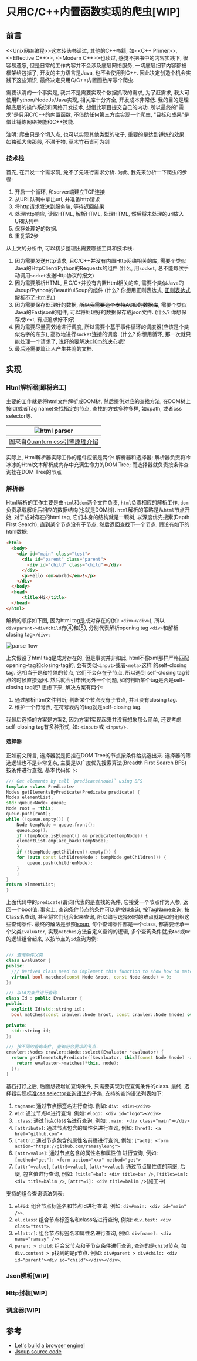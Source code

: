 # 只用C/C++内置函数实现的爬虫[WIP]

## 前言

<<Unix网络编程>>这本砖头书读过, 其他的C++书籍, 如<<C++ Primer>>, <<Effective C++>>, <<Modern C++>>也读过, 感觉不把书中的内容实践下, 很容易遗忘, 但是日常的工作内容并不会涉及底层网络服务, 一切底层细节内容都被框架给包掉了, 开发的主力语言是Java, 也不会使用到C++. 因此决定创造个机会实践下这些知识, 最终决定只用C/C++内置函数库写个爬虫.

需要认清的一个事实是, 我并不是需要实现个数据抓取的需求, 为了赶需求, 我大可使用Python/NodeJs/Java实现, 相关库十分齐全, 开发成本非常低. 我的目的是理解底层的操作系统和网络开发技术, 想借此项目提交自己的内功. 所以最终的"需求"是只用C/C++的内置函数, 不借助任何第三方库实现一个爬虫, "目标和成果"是借此锤炼网络技能和C++技能.

注明: 爬虫只是个切入点, 也可以实现其他类型的轮子, 重要的是达到锤炼的效果. 如独孤大侠那般, 不滞于物, 草木竹石皆可为剑

### 技术栈

首先, 在开发一个需求前, 免不了先进行需求分析. 为此, 我先来分析一下爬虫的步骤:

1. 开启一个循环, 和server端建立TCP连接
2. 从URL队列中拿出url, 并准备http请求
3. 将http请求发送到服务端, 等待返回结果
4. 处理http响应, 读取HTML, 解析HTML, 处理HTML, 然后将未处理的url放入URl队列中
5. 保存处理好的数据.
6. 重复第2步

从上文的分析中, 可以初步整理出需要哪些工具和技术栈:

1. 因为需要发送Http请求, 且C/C++并没有内置Http网络相关的库, 需要个类似Java的HttpClient/Python的Requests的组件 (什么, 用`socket`, 总不能每次手动调用`socket`发送Http协议的报文)
2. 因为需要解析HTML, 且C/C+并没有内置Html相关的库, 需要个类似Java的Jsoup/Python的BeautifulSoup的组件 (什么? 你想用正则表达式, [正则表达式解析不了Html的.](https://stackoverflow.com/questions/1732348/regex-match-open-tags-except-xhtml-self-contained-tags))
3. 因为需要保存处理好的数据, ~~所以我需要造个支持ACID的数据库~~, 需要个类似Java的Fastjson的组件, 可以将处理好的数据保存成json文件. (什么? 你想保存成text, 有点追求好不好)
4. 因为需要尽量高效地进行调度, 所以需要个基于事件循环的调度器(应该是个类似名字的东东), 高效地进行`socket`连接的调度. (什么? 你想用循环, 那一次就只能处理一个请求了, 说好的要解决[c10m的决心呢?](http://highscalability.com/blog/2013/5/13/the-secret-to-10-million-concurrent-connections-the-kernel-i.html])
5. 最后还需要篇让人产生共鸣的文档.

## 实现

### Html解析器[即将完工]

主要的工作就是将html文件解析成DOM树, 然后提供对应的查找方法, 在DOM树上按Id(或者Tag name)查找指定的节点, 查找的方式多种多样, 如xpath, 或者css selector等.

|![html parser](doc/parse.png)|
|:--:|
|图来自[Quantum css引擎原理介绍](https://hacks.mozilla.org/2017/08/inside-a-super-fast-css-engine-quantum-css-aka-stylo/)|

实际上, Html解析器实际工作的组件应该是两个: 解析器和选择器; 解析器负责将冷冰冰的Html文本解析成内存中充满生命力的DOM Tree; 而选择器就负责按条件查询挂在DOM Tree的节点

### 解析器

Html解析的工作主要是由`html`和`dom`两个文件负责, `html`负责相应的解析工作, `dom`负责承载解析后相应的数据结构(也就是DOM树). `html`解析的策略是从`html`节点开始, 对于成对存在的html tag, 它们本身的结构就是一颗树, 以深度优先搜索(Depth First Search), 直到某个节点没有子节点, 然后返回查找下一个节点. 假设有如下的html数据:

```html
<html>
  <body>
    <div id="main" class="test">
      <div id="parent" class="parent">
        <div id="child" class="child"></div>
      </div>
      <p>Hello <em>world</em>!</p>
    </div>
  </body>
  <head>
      <title>Hi</title>
  </head>
</html>
```

解析的顺序如下图, 因为html tag是成对存在的(如: `<div></div>`), 所以`div#parent->div#child`有④和⑤, 分别代表解析opening tag `<div>`和解析closing tag`</div>`:

![parse flow](doc/parse_flow.svg)

上文假设了html tag是成对存在的, 但是事实并非如此, html不像xml那样严格匹配opening-tag和closing-tag的, 会有类似`<input>`或者`<meta>`这样 的self-closing tag. 这相当于是和特殊的节点, 它们不会存在子节点, 所以遇到 self-closing tag节点的时候直接返回. 然后就会引申出另外一个问题, 如何判断某个tag是否是self-closing tag呢? 思虑下来, 解决方案有两个:

1. 通过解析html文件判断; 判断某个节点没有子节点, 并且没有closing tag.
2. 维护一个符号表, 在符号表内的tag就是self-closing tag.

我最后选择的方案是方案2, 因为方案1实现起来并没有想象那么简单, 还要考虑self-closing tag有多种形式, 如: `<input>`或 `<input/>`.

#### 选择器

正如前文所言, 选择器就是把挂在DOM Tree的节点按条件给挑选出来. 选择器的筛选逻辑也不是非常复杂, 主要是以广度优先搜索算法(Breadth First Search BFS)按条件进行查找, 基本代码如下:

```c++
/// Get elements by call `predicate(node)` using BFS
template <class Predicate>
Nodes getElementsByPredicate(Predicate predicate) {
Nodes elementList;
std::queue<Node> queue;
Node root = *this;
queue.push(root);
while (!queue.empty()) {
    Node tempNode = queue.front();
    queue.pop();
    if (tempNode.isElement() && predicate(tempNode)) {
    elementList.emplace_back(tempNode);
    }
    if (!tempNode.getChildren().empty()) {
    for (auto const &childrenNode : tempNode.getChildren()) {
        queue.push(childrenNode);
    }
    }
}
return elementList;
}
```

上面代码中的`predicate`(谓词)代表的是查找的条件, 它接受一个节点作为入参, 返回一个bool值. 事实上, 查询条件节点的条件可以是按Id查询, 按TagName查询, 按Class名查询, 甚至将它们组合起来查询, 所以编写选择器时的难点就是如何组织这些查询条件. 最终的解法是参照[jsoup](https://jsoup.org/), 每个查询条件都是一个class, 都需要继承一个父类`Evaluator`, 实现`matches`方法自定义查询的逻辑, 多个查询条件就按`And`或`Or`的逻辑组合起来, 以按节点的`id`查询为例:

```c++

/// 查询条件父类
class Evaluator {
public:
  /// Derived class need to implement this function to show how to match.
  virtual bool matches(const Node &root, const Node &node) = 0;
};

/// 以Id为条件进行查询
class Id : public Evaluator {
public:
  explicit Id(std::string id);
  bool matches(const crawler::Node &root, const crawler::Node &node) override;

private:
  std::string id;
};

/// 按不同的查询条件, 查询符合要求的节点.
crawler::Nodes crawler::Node::select(Evaluator *evaluator) {
  return getElementsByPredicate([&evaluator, this](const Node &node) -> bool {
    return evaluator->matches(*this, node);
  });
}
```

基石打好之后, 后面想要增加查询条件, 只需要实现对应查询条件的class. 最终, 选择器实现[标准css selector查询语法](https://www.w3schools.com/cssref/css_selectors.asp)的子集, 支持的查询语法列表如下:

1. `tagname`: 通过节点标签名进行查询. 例如: `div: <div></div>`
2. `#id`: 通过节点id进行查询. 例如: `#logo: <div id="logo"></div>`
3. `.class`: 通过节点class名进行查询, 例如: `.main: <div class="main"></div>`
4. `[attribute]`: 通过节点包含的属性名进行查询, 例如: `[href]: <a href="github.com">`
5. `[^attr]`: 通过节点包含的属性名前缀进行查询, 例如: `[^act]: <form action="https://github.com/ramsayleung">`
6. `[attr=value]`: 通过节点包含的属性名和属性值 进行查询, 例如: `[method="get"]: <form action="xxx" method="get">`
7. `[attr^=value]`, `[attr$=value]`, `[attr*=value]`: 通过节点属性值的前缀, 后缀, 包含值进行查询, 例如: `[title^=ba]: <div title=bar />`, `[title$=im]: <div title=balim />`, `[attr*=i]: <div title=balim />`(施工中)

支持的组合查询语法列表:

1. `el#id`: 组合节点标签名和节点Id进行查询. 例如: `div#main: <div id="main" />>`.
2. `el.class`: 组合节点标签名和class名进行查询, 例如: `div.test: <div class="test">`.
3. `el[attr]`: 组合节点标签名和属性名进行查询, 例如: `div[name]: <div name="ramsay" />>`
4. `parent > child`: 组合父节点和子节点条件进行查询, 查询的是`child`节点, 如`div.content > p`找到的是`p`节点. 例如: `div#parent > div#child: <div id="parent"><div id="child"></div></div>`.

### Json解析[WIP]

### Http封装[WIP]

### 调度器[WIP]

## 参考

+ [Let's build a browser engine!](https://limpet.net/mbrubeck/2014/08/08/toy-layout-engine-1.html)
+ [Jsoup source code](https://github.com/jhy/jsoup)
